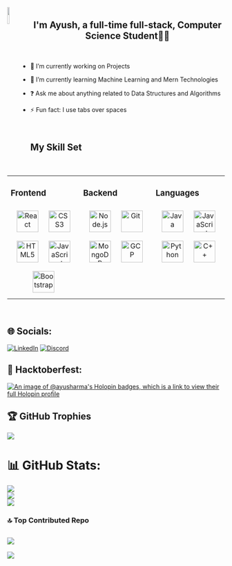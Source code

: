 <img src="https://i.gifer.com/5Tz.gif" align="left" style="width: 10%" />  


## <div align="center">I'm Ayush, a full-time full-stack, Computer Science Student👨‍💻</div>

  <br>

- 🔭 I’m currently working on Projects

- 🌱 I’m currently learning Machine Learning and Mern Technologies

- ❓ Ask me about anything related to Data Structures and Algorithms

- ⚡ Fun fact: I use tabs over spaces

<br/>

## My Skill Set

<table><tr><td valign="top" width="33%">

### Frontend

<div align="center">  
<a href="https://reactjs.org/" target="_blank"><img style="margin: 10px" src="https://profilinator.rishav.dev/skills-assets/react-original-wordmark.svg" alt="React" height="50" /></a>  
<a href="https://www.w3schools.com/css/" target="_blank"><img style="margin: 10px" src="https://profilinator.rishav.dev/skills-assets/css3-original-wordmark.svg" alt="CSS3" height="50" /></a>  
<a href="https://en.wikipedia.org/wiki/HTML5" target="_blank"><img style="margin: 10px" src="https://profilinator.rishav.dev/skills-assets/html5-original-wordmark.svg" alt="HTML5" height="50" /></a>  
<a href="https://www.javascript.com/" target="_blank"><img style="margin: 10px" src="https://profilinator.rishav.dev/skills-assets/javascript-original.svg" alt="JavaScript" height="50" /></a>  
<a href="https://getbootstrap.com/docs/3.4/javascript/" target="_blank"><img style="margin: 10px" src="https://profilinator.rishav.dev/skills-assets/bootstrap-plain.svg" alt="Bootstrap" height="50" /></a>  
</div>

</td><td valign="top" width="33%">

### Backend

<div align="center">  
<a href="https://nodejs.org/" target="_blank"><img style="margin: 10px" src="https://profilinator.rishav.dev/skills-assets/nodejs-original-wordmark.svg" alt="Node.js" height="50" /></a>  
<a href="https://github.com/" target="_blank"><img style="margin: 10px" src="https://profilinator.rishav.dev/skills-assets/git-scm-icon.svg" alt="Git" height="50" /></a>  
<a href="https://www.mongodb.com/" target="_blank"><img style="margin: 10px" src="https://profilinator.rishav.dev/skills-assets/mongodb-original-wordmark.svg" alt="MongoDB" height="50" /></a>  
<a href="https://cloud.google.com/" target="_blank"><img style="margin: 10px" src="https://profilinator.rishav.dev/skills-assets/google_cloud-icon.svg" alt="GCP" height="50" /></a>  
</div>

</td><td valign="top" width="33%">

### Languages

<div align="center">  
<a href="https://www.java.com/" target="_blank"><img style="margin: 10px" src="https://profilinator.rishav.dev/skills-assets/java-original-wordmark.svg" alt="Java" height="50" /></a>  
<a href="https://www.javascript.com/" target="_blank"><img style="margin: 10px" src="https://profilinator.rishav.dev/skills-assets/javascript-original.svg" alt="JavaScript" height="50" /></a>  
<a href="https://www.python.org/" target="_blank"><img style="margin: 10px" src="https://profilinator.rishav.dev/skills-assets/python-original.svg" alt="Python" height="50" /></a>  
<a href="https://www.cplusplus.com/" target="_blank"><img style="margin: 10px" src="https://profilinator.rishav.dev/skills-assets/cplusplus-original.svg" alt="C++" height="50" /></a>  
</div>

</td></tr></table>

<br/>

## 🌐 Socials:

[![LinkedIn](https://img.shields.io/badge/LinkedIn-%230077B5.svg?logo=linkedin&logoColor=white)](https://linkedin.com/ayusharma3/) [![Discord](https://img.shields.io/badge/Discord-%237289DA.svg?logo=discord&logoColor=white)](discordapp.com/users/524146706393071626)

## 🏅 Hacktoberfest:

[![An image of @ayusharma's Holopin badges, which is a link to view their full Holopin profile](https://holopin.me/ayusharma)](https://holopin.io/@ayusharma)

## 🏆 GitHub Trophies

![](https://github-profile-trophy.vercel.app/?username=ayusharma03&theme=monokai&no-frame=true&no-bg=true&margin-w=4)

# 📊 GitHub Stats:

![](https://github-readme-stats.vercel.app/api?username=ayusharma03&theme=dracula&hide_border=true&include_all_commits=true&count_private=true)<br/>
![](https://github-readme-streak-stats.herokuapp.com/?user=ayusharma03&theme=dracula&hide_border=true)<br/>
![](https://github-readme-stats.vercel.app/api/top-langs/?username=ayusharma03&theme=dracula&hide_border=true&include_all_commits=true&count_private=true&layout=compact)

### 🔝 Top Contributed Repo

## ![](https://github-contributor-stats.vercel.app/api?username=ayusharma03&limit=5&theme=dark&combine_all_yearly_contributions=true)

[![](https://visitcount.itsvg.in/api?id=ayusharma03&icon=2&color=6)](https://visitcount.itsvg.in)
